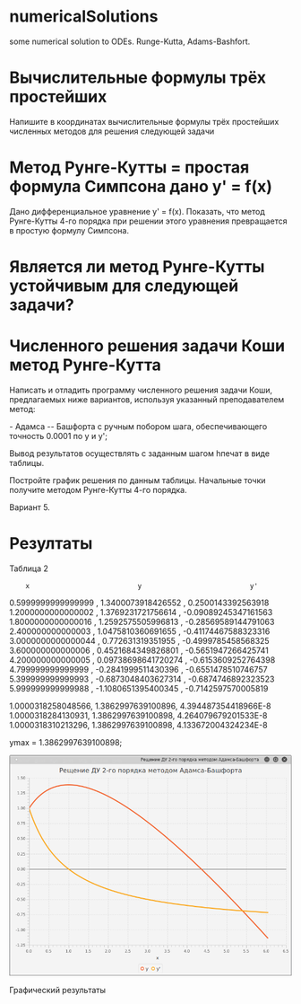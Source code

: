 # numericalSolutions
some numerical solution to ODEs. Runge-Kutta, Adams-Bashfort.


Вычислительные формулы трёх простейших 
=======================================

Напишите в координатах вычислительные формулы трёх простейших численных
методов для решения следующей задачи


Метод Рунге-Кутты = простая формула Симпсона дано y' = f(x)
===========================================================

Дано дифференциальное уравнение y' = f(x). Показать, что метод
Рунге-Кутты 4-го порядка при решении этого уравнения превращается в
простую формулу Симпсона.


Является ли метод Рунге-Кутты устойчивым для следующей задачи?
==============================================================


Численного решения задачи Коши метод Рунге-Кутта
================================================

Написать и отладить программу численного решения задачи Коши,
предлагаемых ниже вариантов, используя указанный преподавателем метод:

\- Адамса -- Башфорта c ручным побором шага, обеспечивающего точность
0.0001 по у и y';

Вывод результатов осуществлять с заданным шагом hпечат в виде таблицы.

Постройте график решения по данным таблицы. Начальные точки получите
методом Рунге-Кутты 4-го порядка.

Вариант 5.


Резултаты
=========

Таблица 2

        x                           y                           y'          
0.5999999999999999     ,      1.3400073918426552    ,   0.2500143392563918
1.2000000000000002     ,      1.3769231721756614    ,  -0.09089245347161563
1.8000000000000016     ,      1.2592575505996813    ,  -0.28569589144791063
2.400000000000003      ,      1.0475810360691655    ,  -0.41174467588323316
3.0000000000000044     ,      0.772631319351955     ,  -0.4999785458568325
3.600000000000006      ,      0.4521684349826801    ,  -0.5651947266425741
4.200000000000005      ,      0.09738698641720274   ,  -0.6153609252764398
4.799999999999999      ,      -0.2841999511430396   ,  -0.6551478510746757
5.399999999999993      ,      -0.6873048403627314   ,  -0.6874746892323523
5.999999999999988      ,      -1.1080651395400345   ,  -0.7142597570005819



1.0000318258048566, 1.3862997639100896, 4.394487354418966E-8
1.0000318284130931, 1.3862997639100898, 4.264079679201533E-8
1.0000318310213296, 1.3862997639100898, 4.133672004324234E-8

ymax = 1.3862997639100898;

![graphical-result.png](src/graphical-result.png)

Графический результаты
